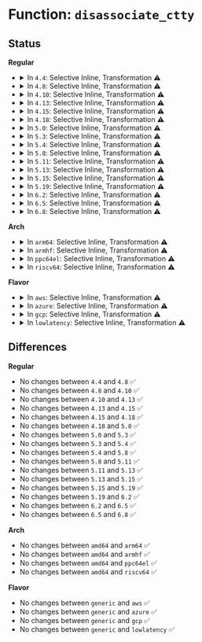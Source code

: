 # Function: <code>disassociate_ctty</code>

## Status
<b>Regular</b>
<ul>
<li>
<details>
<summary>In <code>4.4</code>: Selective Inline, Transformation ⚠️</summary>

```c
void disassociate_ctty(int on_exit);
```

**Collision:** Unique Global

**Inline:** Selective

**Transformation:** True

**Instances:**

```
In drivers/tty/tty_io.c (ffffffff814e1e20)
Location: drivers/tty/tty_io.c:882
Inline: True
Inline callers:
  - drivers/tty/tty_io.c:no_tty
Direct callers:
  - kernel/exit.c:do_exit
  - drivers/tty/tty_io.c:no_tty
```
**Symbols:**

```
ffffffff814e1e20-ffffffff814e20cc: disassociate_ctty.part.25 (STB_LOCAL)
ffffffff814e2110-ffffffff814e213b: disassociate_ctty (STB_GLOBAL)
```
</details>
</li>
<li>
<details>
<summary>In <code>4.8</code>: Selective Inline, Transformation ⚠️</summary>

```c
void disassociate_ctty(int on_exit);
```

**Collision:** Unique Global

**Inline:** Selective

**Transformation:** True

**Instances:**

```
In drivers/tty/tty_io.c (ffffffff81533ac3)
Location: drivers/tty/tty_io.c:888
Inline: True
Inline callers:
  - drivers/tty/tty_io.c:no_tty
Direct callers:
  - kernel/exit.c:do_exit
  - drivers/tty/tty_io.c:no_tty
```
**Symbols:**

```
ffffffff815337a0-ffffffff81533a3a: disassociate_ctty.part.26 (STB_LOCAL)
ffffffff81533a80-ffffffff81533aab: disassociate_ctty (STB_GLOBAL)
```
</details>
</li>
<li>
<details>
<summary>In <code>4.10</code>: Selective Inline, Transformation ⚠️</summary>

```c
void disassociate_ctty(int on_exit);
```

**Collision:** Unique Global

**Inline:** Selective

**Transformation:** True

**Instances:**

```
In drivers/tty/tty_io.c (ffffffff815601f3)
Location: drivers/tty/tty_io.c:888
Inline: True
Inline callers:
  - drivers/tty/tty_io.c:no_tty
Direct callers:
  - kernel/exit.c:do_exit
  - drivers/tty/tty_io.c:no_tty
```
**Symbols:**

```
ffffffff8155fed0-ffffffff8156016a: disassociate_ctty.part.28 (STB_LOCAL)
ffffffff815601b0-ffffffff815601db: disassociate_ctty (STB_GLOBAL)
```
</details>
</li>
<li>
<details>
<summary>In <code>4.13</code>: Selective Inline, Transformation ⚠️</summary>

```c
void disassociate_ctty(int on_exit);
```

**Collision:** Unique Global

**Inline:** Selective

**Transformation:** True

**Instances:**

```
In drivers/tty/tty_jobctrl.c (ffffffff8157d5e3)
Location: drivers/tty/tty_jobctrl.c:256
Inline: True
Inline callers:
  - drivers/tty/tty_jobctrl.c:no_tty
Direct callers:
  - kernel/exit.c:do_exit
  - drivers/tty/tty_jobctrl.c:no_tty
```
**Symbols:**

```
ffffffff8157d1a0-ffffffff8157d3e2: disassociate_ctty.part.3 (STB_LOCAL)
ffffffff8157d5a0-ffffffff8157d5cc: disassociate_ctty (STB_GLOBAL)
```
</details>
</li>
<li>
<details>
<summary>In <code>4.15</code>: Selective Inline, Transformation ⚠️</summary>

```c
void disassociate_ctty(int on_exit);
```

**Collision:** Unique Global

**Inline:** Selective

**Transformation:** True

**Instances:**

```
In drivers/tty/tty_jobctrl.c (ffffffff815e2103)
Location: drivers/tty/tty_jobctrl.c:257
Inline: True
Inline callers:
  - drivers/tty/tty_jobctrl.c:no_tty
Direct callers:
  - kernel/exit.c:do_exit
  - drivers/tty/tty_jobctrl.c:no_tty
```
**Symbols:**

```
ffffffff815e1cc0-ffffffff815e1f08: disassociate_ctty.part.3 (STB_LOCAL)
ffffffff815e20c0-ffffffff815e20ec: disassociate_ctty (STB_GLOBAL)
```
</details>
</li>
<li>
<details>
<summary>In <code>4.18</code>: Selective Inline, Transformation ⚠️</summary>

```c
void disassociate_ctty(int on_exit);
```

**Collision:** Unique Global

**Inline:** Selective

**Transformation:** True

**Instances:**

```
In drivers/tty/tty_jobctrl.c (ffffffff8161b3b3)
Location: drivers/tty/tty_jobctrl.c:257
Inline: True
Inline callers:
  - drivers/tty/tty_jobctrl.c:no_tty
Direct callers:
  - kernel/exit.c:do_exit
  - drivers/tty/tty_jobctrl.c:no_tty
```
**Symbols:**

```
ffffffff8161af70-ffffffff8161b1b8: disassociate_ctty.part.5 (STB_LOCAL)
ffffffff8161b370-ffffffff8161b39c: disassociate_ctty (STB_GLOBAL)
```
</details>
</li>
<li>
<details>
<summary>In <code>5.0</code>: Selective Inline, Transformation ⚠️</summary>

```c
void disassociate_ctty(int on_exit);
```

**Collision:** Unique Global

**Inline:** Selective

**Transformation:** True

**Instances:**

```
In drivers/tty/tty_jobctrl.c (ffffffff81638623)
Location: drivers/tty/tty_jobctrl.c:257
Inline: True
Inline callers:
  - drivers/tty/tty_jobctrl.c:no_tty
Direct callers:
  - kernel/exit.c:do_exit
  - drivers/tty/tty_jobctrl.c:no_tty
```
**Symbols:**

```
ffffffff816381e0-ffffffff81638428: disassociate_ctty.part.5 (STB_LOCAL)
ffffffff816385e0-ffffffff8163860c: disassociate_ctty (STB_GLOBAL)
```
</details>
</li>
<li>
<details>
<summary>In <code>5.3</code>: Selective Inline, Transformation ⚠️</summary>

```c
void disassociate_ctty(int on_exit);
```

**Collision:** Unique Global

**Inline:** Selective

**Transformation:** True

**Instances:**

```
In drivers/tty/tty_jobctrl.c (ffffffff8166c8d4)
Location: drivers/tty/tty_jobctrl.c:257
Inline: True
Inline callers:
  - drivers/tty/tty_jobctrl.c:no_tty
Direct callers:
  - kernel/exit.c:do_exit
  - drivers/tty/tty_jobctrl.c:no_tty
```
**Symbols:**

```
ffffffff8166c4a0-ffffffff8166c6de: disassociate_ctty.part.0 (STB_LOCAL)
ffffffff8166c890-ffffffff8166c8bb: disassociate_ctty (STB_GLOBAL)
```
</details>
</li>
<li>
<details>
<summary>In <code>5.4</code>: Selective Inline, Transformation ⚠️</summary>

```c
void disassociate_ctty(int on_exit);
```

**Collision:** Unique Global

**Inline:** Selective

**Transformation:** True

**Instances:**

```
In drivers/tty/tty_jobctrl.c (ffffffff8168ef44)
Location: drivers/tty/tty_jobctrl.c:257
Inline: True
Inline callers:
  - drivers/tty/tty_jobctrl.c:no_tty
Direct callers:
  - kernel/exit.c:do_exit
  - drivers/tty/tty_jobctrl.c:no_tty
```
**Symbols:**

```
ffffffff8168eb10-ffffffff8168ed4e: disassociate_ctty.part.0 (STB_LOCAL)
ffffffff8168ef00-ffffffff8168ef2b: disassociate_ctty (STB_GLOBAL)
```
</details>
</li>
<li>
<details>
<summary>In <code>5.8</code>: Selective Inline, Transformation ⚠️</summary>

```c
void disassociate_ctty(int on_exit);
```

**Collision:** Unique Global

**Inline:** Selective

**Transformation:** True

**Instances:**

```
In drivers/tty/tty_jobctrl.c (ffffffff8174192f)
Location: drivers/tty/tty_jobctrl.c:257
Inline: True
Inline callers:
  - drivers/tty/tty_jobctrl.c:tty_jobctrl_ioctl
Direct callers:
  - kernel/exit.c:do_exit
  - drivers/tty/tty_jobctrl.c:tty_jobctrl_ioctl
```
**Symbols:**

```
ffffffff81741210-ffffffff817414e8: disassociate_ctty.part.0 (STB_LOCAL)
ffffffff81741730-ffffffff8174175b: disassociate_ctty (STB_GLOBAL)
```
</details>
</li>
<li>
<details>
<summary>In <code>5.11</code>: Selective Inline, Transformation ⚠️</summary>

```c
void disassociate_ctty(int on_exit);
```

**Collision:** Unique Global

**Inline:** Selective

**Transformation:** True

**Instances:**

```
In drivers/tty/tty_jobctrl.c (ffffffff8175d834)
Location: drivers/tty/tty_jobctrl.c:259
Inline: True
Inline callers:
  - drivers/tty/tty_jobctrl.c:tty_jobctrl_ioctl
Direct callers:
  - kernel/exit.c:do_exit
  - drivers/tty/tty_jobctrl.c:tty_jobctrl_ioctl
```
**Symbols:**

```
ffffffff8175d140-ffffffff8175d3d4: disassociate_ctty.part.0 (STB_LOCAL)
ffffffff8175d620-ffffffff8175d64b: disassociate_ctty (STB_GLOBAL)
```
</details>
</li>
<li>
<details>
<summary>In <code>5.13</code>: Selective Inline, Transformation ⚠️</summary>

```c
void disassociate_ctty(int on_exit);
```

**Collision:** Unique Global

**Inline:** Selective

**Transformation:** True

**Instances:**

```
In drivers/tty/tty_jobctrl.c (ffffffff817411e5)
Location: drivers/tty/tty_jobctrl.c:264
Inline: True
Inline callers:
  - drivers/tty/tty_jobctrl.c:no_tty
Direct callers:
  - kernel/exit.c:do_exit
  - drivers/tty/tty_jobctrl.c:no_tty
```
**Symbols:**

```
ffffffff81740cd0-ffffffff81740f60: disassociate_ctty.part.0 (STB_LOCAL)
ffffffff817411a0-ffffffff817411cb: disassociate_ctty (STB_GLOBAL)
```
</details>
</li>
<li>
<details>
<summary>In <code>5.15</code>: Selective Inline, Transformation ⚠️</summary>

```c
void disassociate_ctty(int on_exit);
```

**Collision:** Unique Global

**Inline:** Selective

**Transformation:** True

**Instances:**

```
In drivers/tty/tty_jobctrl.c (ffffffff817c1c45)
Location: drivers/tty/tty_jobctrl.c:265
Inline: True
Inline callers:
  - drivers/tty/tty_jobctrl.c:no_tty
Direct callers:
  - kernel/exit.c:do_exit
  - drivers/tty/tty_jobctrl.c:no_tty
```
**Symbols:**

```
ffffffff817c1730-ffffffff817c19c0: disassociate_ctty.part.0 (STB_LOCAL)
ffffffff817c1c00-ffffffff817c1c2b: disassociate_ctty (STB_GLOBAL)
```
</details>
</li>
<li>
<details>
<summary>In <code>5.19</code>: Selective Inline, Transformation ⚠️</summary>

```c
void disassociate_ctty(int on_exit);
```

**Collision:** Unique Global

**Inline:** Selective

**Transformation:** True

**Instances:**

```
In drivers/tty/tty_jobctrl.c (ffffffff818fe695)
Location: drivers/tty/tty_jobctrl.c:265
Inline: True
Inline callers:
  - drivers/tty/tty_jobctrl.c:no_tty
Direct callers:
  - kernel/exit.c:do_exit
  - drivers/tty/tty_jobctrl.c:no_tty
```
**Symbols:**

```
ffffffff818fe140-ffffffff818fe3df: disassociate_ctty.part.0 (STB_LOCAL)
ffffffff818fe640-ffffffff818fe67b: disassociate_ctty (STB_GLOBAL)
```
</details>
</li>
<li>
<details>
<summary>In <code>6.2</code>: Selective Inline, Transformation ⚠️</summary>

```c
void disassociate_ctty(int on_exit);
```

**Collision:** Unique Global

**Inline:** Selective

**Transformation:** True

**Instances:**

```
In drivers/tty/tty_jobctrl.c (ffffffff81a57ec5)
Location: drivers/tty/tty_jobctrl.c:265
Inline: True
Inline callers:
  - drivers/tty/tty_jobctrl.c:no_tty
Direct callers:
  - kernel/exit.c:do_exit
  - drivers/tty/tty_jobctrl.c:no_tty
```
**Symbols:**

```
ffffffff81a57940-ffffffff81a57be0: disassociate_ctty.part.0 (STB_LOCAL)
ffffffff81a57e60-ffffffff81a57e9b: disassociate_ctty (STB_GLOBAL)
```
</details>
</li>
<li>
<details>
<summary>In <code>6.5</code>: Selective Inline, Transformation ⚠️</summary>

```c
void disassociate_ctty(int on_exit);
```

**Collision:** Unique Global

**Inline:** Selective

**Transformation:** True

**Instances:**

```
In drivers/tty/tty_jobctrl.c (ffffffff81aa24c5)
Location: drivers/tty/tty_jobctrl.c:265
Inline: True
Inline callers:
  - drivers/tty/tty_jobctrl.c:no_tty
Direct callers:
  - kernel/exit.c:do_exit
  - drivers/tty/tty_jobctrl.c:no_tty
```
**Symbols:**

```
ffffffff81aa1f40-ffffffff81aa21e0: disassociate_ctty.part.0 (STB_LOCAL)
ffffffff81aa2460-ffffffff81aa249b: disassociate_ctty (STB_GLOBAL)
```
</details>
</li>
<li>
<details>
<summary>In <code>6.8</code>: Selective Inline, Transformation ⚠️</summary>

```c
void disassociate_ctty(int on_exit);
```

**Collision:** Unique Global

**Inline:** Selective

**Transformation:** True

**Instances:**

```
In drivers/tty/tty_jobctrl.c (ffffffff81af4ea5)
Location: drivers/tty/tty_jobctrl.c:265
Inline: True
Inline callers:
  - drivers/tty/tty_jobctrl.c:no_tty
Direct callers:
  - kernel/exit.c:do_exit
  - drivers/tty/tty_jobctrl.c:no_tty
```
**Symbols:**

```
ffffffff81af49a0-ffffffff81af4bbc: disassociate_ctty.part.0 (STB_LOCAL)
ffffffff81af4e40-ffffffff81af4e7b: disassociate_ctty (STB_GLOBAL)
```
</details>
</li>
</ul>
<b>Arch</b>
<ul>
<li>
<details>
<summary>In <code>arm64</code>: Selective Inline, Transformation ⚠️</summary>

```c
void disassociate_ctty(int on_exit);
```

**Collision:** Unique Global

**Inline:** Selective

**Transformation:** True

**Instances:**

```
In drivers/tty/tty_jobctrl.c (ffff800010860938)
Location: drivers/tty/tty_jobctrl.c:257
Inline: True
Inline callers:
  - drivers/tty/tty_jobctrl.c:no_tty
Direct callers:
  - kernel/exit.c:do_exit
  - drivers/tty/tty_jobctrl.c:no_tty
```
**Symbols:**

```
ffff800010860358-ffff80001086065c: disassociate_ctty.part.0 (STB_LOCAL)
ffff8000108608e0-ffff80001086091c: disassociate_ctty (STB_GLOBAL)
```
</details>
</li>
<li>
<details>
<summary>In <code>armhf</code>: Selective Inline, Transformation ⚠️</summary>

```c
void disassociate_ctty(int on_exit);
```

**Collision:** Unique Global

**Inline:** Selective

**Transformation:** True

**Instances:**

```
In drivers/tty/tty_jobctrl.c (c09678a4)
Location: drivers/tty/tty_jobctrl.c:257
Inline: True
Inline callers:
  - drivers/tty/tty_jobctrl.c:no_tty
Direct callers:
  - kernel/exit.c:do_exit
  - drivers/tty/tty_jobctrl.c:no_tty
```
**Symbols:**

```
c0967428-c0967684: disassociate_ctty.part.0 (STB_LOCAL)
c0967844-c0967880: disassociate_ctty (STB_GLOBAL)
```
</details>
</li>
<li>
<details>
<summary>In <code>ppc64el</code>: Selective Inline, Transformation ⚠️</summary>

```c
void disassociate_ctty(int on_exit);
```

**Collision:** Unique Global

**Inline:** Selective

**Transformation:** True

**Instances:**

```
In drivers/tty/tty_jobctrl.c (c0000000008ffdbc)
Location: drivers/tty/tty_jobctrl.c:257
Inline: True
Inline callers:
  - drivers/tty/tty_jobctrl.c:no_tty
Direct callers:
  - kernel/exit.c:do_exit
  - drivers/tty/tty_jobctrl.c:no_tty
```
**Symbols:**

```
c0000000008ff790-c0000000008ffa74: disassociate_ctty.part.0 (STB_LOCAL)
c0000000008ffd70-c0000000008ffd98: disassociate_ctty (STB_GLOBAL)
```
</details>
</li>
<li>
<details>
<summary>In <code>riscv64</code>: Selective Inline, Transformation ⚠️</summary>

```c
void disassociate_ctty(int on_exit);
```

**Collision:** Unique Global

**Inline:** Selective

**Transformation:** True

**Instances:**

```
In drivers/tty/tty_jobctrl.c (ffffffe0005386e2)
Location: drivers/tty/tty_jobctrl.c:257
Inline: True
Inline callers:
  - drivers/tty/tty_jobctrl.c:no_tty
Direct callers:
  - kernel/exit.c:do_exit
  - drivers/tty/tty_jobctrl.c:no_tty
```
**Symbols:**

```
ffffffe00053828a-ffffffe0005384ba: disassociate_ctty.part.0 (STB_LOCAL)
ffffffe00053869a-ffffffe0005386ce: disassociate_ctty (STB_GLOBAL)
```
</details>
</li>
</ul>
<b>Flavor</b>
<ul>
<li>
<details>
<summary>In <code>aws</code>: Selective Inline, Transformation ⚠️</summary>

```c
void disassociate_ctty(int on_exit);
```

**Collision:** Unique Global

**Inline:** Selective

**Transformation:** True

**Instances:**

```
In drivers/tty/tty_jobctrl.c (ffffffff816549c4)
Location: drivers/tty/tty_jobctrl.c:257
Inline: True
Inline callers:
  - drivers/tty/tty_jobctrl.c:no_tty
Direct callers:
  - kernel/exit.c:do_exit
  - drivers/tty/tty_jobctrl.c:no_tty
```
**Symbols:**

```
ffffffff81654590-ffffffff816547ce: disassociate_ctty.part.0 (STB_LOCAL)
ffffffff81654980-ffffffff816549ab: disassociate_ctty (STB_GLOBAL)
```
</details>
</li>
<li>
<details>
<summary>In <code>azure</code>: Selective Inline, Transformation ⚠️</summary>

```c
void disassociate_ctty(int on_exit);
```

**Collision:** Unique Global

**Inline:** Selective

**Transformation:** True

**Instances:**

```
In drivers/tty/tty_jobctrl.c (ffffffff81634d94)
Location: drivers/tty/tty_jobctrl.c:257
Inline: True
Inline callers:
  - drivers/tty/tty_jobctrl.c:no_tty
Direct callers:
  - kernel/exit.c:do_exit
  - drivers/tty/tty_jobctrl.c:no_tty
```
**Symbols:**

```
ffffffff81634970-ffffffff81634ba2: disassociate_ctty.part.0 (STB_LOCAL)
ffffffff81634d50-ffffffff81634d7b: disassociate_ctty (STB_GLOBAL)
```
</details>
</li>
<li>
<details>
<summary>In <code>gcp</code>: Selective Inline, Transformation ⚠️</summary>

```c
void disassociate_ctty(int on_exit);
```

**Collision:** Unique Global

**Inline:** Selective

**Transformation:** True

**Instances:**

```
In drivers/tty/tty_jobctrl.c (ffffffff81682d84)
Location: drivers/tty/tty_jobctrl.c:257
Inline: True
Inline callers:
  - drivers/tty/tty_jobctrl.c:no_tty
Direct callers:
  - kernel/exit.c:do_exit
  - drivers/tty/tty_jobctrl.c:no_tty
```
**Symbols:**

```
ffffffff81682950-ffffffff81682b8e: disassociate_ctty.part.0 (STB_LOCAL)
ffffffff81682d40-ffffffff81682d6b: disassociate_ctty (STB_GLOBAL)
```
</details>
</li>
<li>
<details>
<summary>In <code>lowlatency</code>: Selective Inline, Transformation ⚠️</summary>

```c
void disassociate_ctty(int on_exit);
```

**Collision:** Unique Global

**Inline:** Selective

**Transformation:** True

**Instances:**

```
In drivers/tty/tty_jobctrl.c (ffffffff8169d3d4)
Location: drivers/tty/tty_jobctrl.c:257
Inline: True
Inline callers:
  - drivers/tty/tty_jobctrl.c:no_tty
Direct callers:
  - kernel/exit.c:do_exit
  - drivers/tty/tty_jobctrl.c:no_tty
```
**Symbols:**

```
ffffffff8169cfb0-ffffffff8169d1db: disassociate_ctty.part.0 (STB_LOCAL)
ffffffff8169d390-ffffffff8169d3bb: disassociate_ctty (STB_GLOBAL)
```
</details>
</li>
</ul>

## Differences
<b>Regular</b>
<ul>
<li>
No changes between <code>4.4</code> and <code>4.8</code> ✅
</li>
<li>
No changes between <code>4.8</code> and <code>4.10</code> ✅
</li>
<li>
No changes between <code>4.10</code> and <code>4.13</code> ✅
</li>
<li>
No changes between <code>4.13</code> and <code>4.15</code> ✅
</li>
<li>
No changes between <code>4.15</code> and <code>4.18</code> ✅
</li>
<li>
No changes between <code>4.18</code> and <code>5.0</code> ✅
</li>
<li>
No changes between <code>5.0</code> and <code>5.3</code> ✅
</li>
<li>
No changes between <code>5.3</code> and <code>5.4</code> ✅
</li>
<li>
No changes between <code>5.4</code> and <code>5.8</code> ✅
</li>
<li>
No changes between <code>5.8</code> and <code>5.11</code> ✅
</li>
<li>
No changes between <code>5.11</code> and <code>5.13</code> ✅
</li>
<li>
No changes between <code>5.13</code> and <code>5.15</code> ✅
</li>
<li>
No changes between <code>5.15</code> and <code>5.19</code> ✅
</li>
<li>
No changes between <code>5.19</code> and <code>6.2</code> ✅
</li>
<li>
No changes between <code>6.2</code> and <code>6.5</code> ✅
</li>
<li>
No changes between <code>6.5</code> and <code>6.8</code> ✅
</li>
</ul>
<b>Arch</b>
<ul>
<li>
No changes between <code>amd64</code> and <code>arm64</code> ✅
</li>
<li>
No changes between <code>amd64</code> and <code>armhf</code> ✅
</li>
<li>
No changes between <code>amd64</code> and <code>ppc64el</code> ✅
</li>
<li>
No changes between <code>amd64</code> and <code>riscv64</code> ✅
</li>
</ul>
<b>Flavor</b>
<ul>
<li>
No changes between <code>generic</code> and <code>aws</code> ✅
</li>
<li>
No changes between <code>generic</code> and <code>azure</code> ✅
</li>
<li>
No changes between <code>generic</code> and <code>gcp</code> ✅
</li>
<li>
No changes between <code>generic</code> and <code>lowlatency</code> ✅
</li>
</ul>
